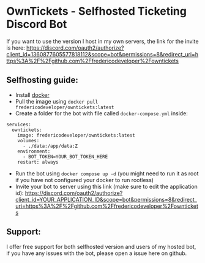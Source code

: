 # OwnTickets - Selfhosted Ticketing Discord Bot
If you want to use the version I host in my own servers, the link for the invite is here: https://discord.com/oauth2/authorize?client_id=1360877605577818112&scope=bot&permissions=8&redirect_uri=https%3A%2F%2Fgithub.com%2Ffredericodeveloper%2Fowntickets
## Selfhosting guide:
- Install [docker](https://www.docker.com/)
- Pull the image using `docker pull fredericodeveloper/owntickets:latest`
- Create a folder for the bot with file called `docker-compose.yml` inside:
```
services:
  owntickets:
    image: fredericodeveloper/owntickets:latest
    volumes:
      - ./data:/app/data:Z
    environment:
      - BOT_TOKEN=YOUR_BOT_TOKEN_HERE
    restart: always
```
- Run the bot using `docker compose up -d` (you might need to run it as root if you have not configured your docker to run rootless)
- Invite your bot to server using this link (make sure to edit the application id): https://discord.com/oauth2/authorize?client_id=YOUR_APPLICATION_ID&scope=bot&permissions=8&redirect_uri=https%3A%2F%2Fgithub.com%2Ffredericodeveloper%2Fowntickets
## Support:
I offer free support for both selfhosted version and users of my hosted bot, if you have any issues with the bot, please open a issue here on github.
